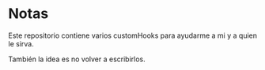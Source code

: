 # Notas

Este repositorio contiene varios customHooks para ayudarme a mi y a quien le sirva.

También la idea es no volver a escribirlos.
